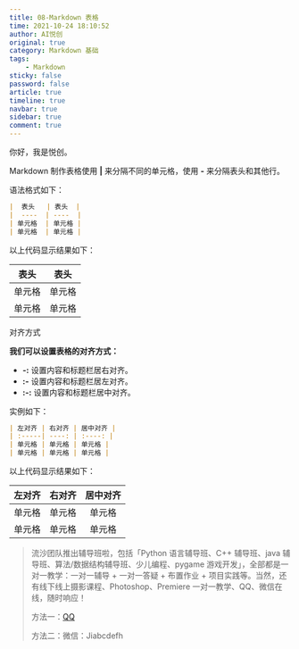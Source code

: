 ```yaml
---
title: 08-Markdown 表格
time: 2021-10-24 18:10:52
author: AI悦创
original: true
category: Markdown 基础
tags:
    - Markdown
sticky: false
password: false
article: true
timeline: true
navbar: true
sidebar: true
comment: true
---
```


你好，我是悦创。

Markdown 制作表格使用 **|** 来分隔不同的单元格，使用 **-** 来分隔表头和其他行。

语法格式如下：

```markdown
|  表头   | 表头  |
|  ----  | ----  |
| 单元格  | 单元格 |
| 单元格  | 单元格 |
```

以上代码显示结果如下：

| 表头   | 表头   |
| ------ | ------ |
| 单元格 | 单元格 |
| 单元格 | 单元格 |

对齐方式

**我们可以设置表格的对齐方式：**

- **-:** 设置内容和标题栏居右对齐。
- **:-** 设置内容和标题栏居左对齐。
- **:-:** 设置内容和标题栏居中对齐。

实例如下：

```markdown
| 左对齐 | 右对齐 | 居中对齐 |
| :-----| ----: | :----: |
| 单元格 | 单元格 | 单元格 |
| 单元格 | 单元格 | 单元格 |
```
以上代码显示结果如下：

| 左对齐 | 右对齐 | 居中对齐 |
| :----- | -----: | :------: |
| 单元格 | 单元格 |  单元格  |
| 单元格 | 单元格 |  单元格  |

> 流沙团队推出辅导班啦，包括「Python 语言辅导班、C++ 辅导班、java 辅导班、算法/数据结构辅导班、少儿编程、pygame 游戏开发」，全部都是一对一教学：一对一辅导 + 一对一答疑 + 布置作业 + 项目实践等。当然，还有线下线上摄影课程、Photoshop、Premiere 一对一教学、QQ、微信在线，随时响应！
>
> 方法一：[QQ](http://wpa.qq.com/msgrd?v=3&uin=1432803776&site=qq&menu=yes)
>
> 方法二：微信：Jiabcdefh

